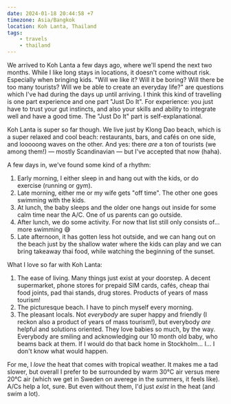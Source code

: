 ```yaml
---
date: 2024-01-18 20:44:58 +7
timezone: Asia/Bangkok
location: Koh Lanta, Thailand
tags:
    - travels
    - thailand
---
```


We arrived to Koh Lanta a few days ago, where we'll spend the next two months. While I like long
stays in locations, it doesn't come without risk. Especially when bringing kids. "Will we like it?
Will it be boring? Will there be too many tourists? Will we be able to create an everyday life?" are
questions which I've had during the days up until arriving. I think this kind of travelling is one
part experience and one part "Just Do It". For experience: you just have to trust your gut
instincts, and also your skills and ability to integrate well and have a good time. The "Just Do It"
part is self-explanational.

Koh Lanta is super so far though. We live just by Klong Dao beach, which is a super relaxed and cool
beach: restaurants, bars, and cafés on one side, and looooong waves on the other. And yes: there
_are_ a ton of tourists (we among them!) — mostly Scandinavian — but I've accepted that now (haha).

A few days in, we've found some kind of a rhythm:

1. Early morning, I either sleep in and hang out with the kids, or do exercise (running or gym).
2. Late morning, either me or my wife gets "off time". The other one goes swimming with the kids.
3. At lunch, the baby sleeps and the older one hangs out inside for some calm time near the A/C. One
   of us parents can go outside.
4. After lunch, we do some activity. For now that list still only consists of… more swimming 😅
5. Late afternoon, it has gotten less hot outside, and we can hang out on the beach just by the
   shallow water where the kids can play and we can bring takeaway thai food, while watching the
   beginning of the sunset.

What I love so far with Koh Lanta:

1. The ease of living. Many things just exist at your doorstep. A decent supermarket, phone stores
   for prepaid SIM cards, cafés, cheap thai food joints, pad thai stands, drug stores. Products of
   years of mass tourism!
2. The picturesque beach. I have to pinch myself every morning.
3. The pleasant locals. Not _everybody_ are super happy and friendly (I reckon also a product of
   years of mass tourism!), but everybody _are_ helpful and solutions oriented. They love babies so
   much, by the way. Everybody are smiling and acknowledging our 10 month old baby, who beams back
   at them. If I would do that back home in Stockholm… I… I don't know what would happen.

For me, I _love_ the heat that comes with tropical weather. It makes me a tad slower, but overall I
prefer to be surrounded by warm 30°C air versus mere 20°C air (which we get in Sweden on averege in
the summers, it feels like). A/Cs help a lot, sure. But even without them, I'd just _exist_ in the
heat (and swim a lot).
